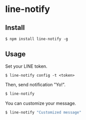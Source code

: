 # line-notify

## Install

```
$ npm install line-notify -g
```

## Usage

Set your LINE token.

```
$ line-notify config -t <token>
```

Then, send notification "Yo!".

```sh
$ line-notify
```

You can customize your message.

```sh
$ line-notify "Customized message"
```
